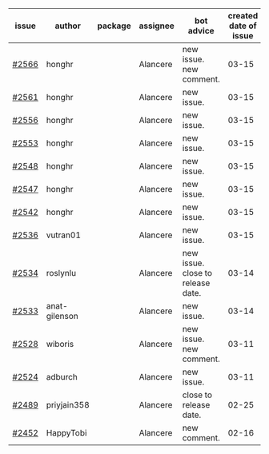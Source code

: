 | issue | author | package | assignee | bot advice | created date of issue | target release date | date from target |
| ------ | ------ | ------ | ------ | ------ | ------ | ------ | :-----: |
| [#2566](https://github.com/Azure/sdk-release-request/issues/2566) | honghr |  | Alancere | new issue. new comment. | 03-15 | 03-29 |  |
| [#2561](https://github.com/Azure/sdk-release-request/issues/2561) | honghr |  | Alancere | new issue. | 03-15 | 03-29 |  |
| [#2556](https://github.com/Azure/sdk-release-request/issues/2556) | honghr |  | Alancere | new issue. | 03-15 | 03-29 |  |
| [#2553](https://github.com/Azure/sdk-release-request/issues/2553) | honghr |  | Alancere | new issue. | 03-15 | 03-29 |  |
| [#2548](https://github.com/Azure/sdk-release-request/issues/2548) | honghr |  | Alancere | new issue. | 03-15 | 03-29 |  |
| [#2547](https://github.com/Azure/sdk-release-request/issues/2547) | honghr |  | Alancere | new issue. | 03-15 | 03-29 |  |
| [#2542](https://github.com/Azure/sdk-release-request/issues/2542) | honghr |  | Alancere | new issue. | 03-15 | 03-29 |  |
| [#2536](https://github.com/Azure/sdk-release-request/issues/2536) | vutran01 |  | Alancere | new issue. | 03-15 | 03-29 |  |
| [#2534](https://github.com/Azure/sdk-release-request/issues/2534) | roslynlu |  | Alancere | new issue. close to release date.  | 03-14 | 03-18 | 1 |
| [#2533](https://github.com/Azure/sdk-release-request/issues/2533) | anat-gilenson |  | Alancere | new issue. | 03-14 | 03-28 |  |
| [#2528](https://github.com/Azure/sdk-release-request/issues/2528) | wiboris |  | Alancere | new issue. new comment. | 03-11 | 03-31 |  |
| [#2524](https://github.com/Azure/sdk-release-request/issues/2524) | adburch |  | Alancere | new issue. | 03-11 | 03-21 |  |
| [#2489](https://github.com/Azure/sdk-release-request/issues/2489) | priyjain358 |  | Alancere | close to release date.  | 02-25 | 03-14 | -2 |
| [#2452](https://github.com/Azure/sdk-release-request/issues/2452) | HappyTobi |  | Alancere | new comment. | 02-16 | 03-09 |  |
